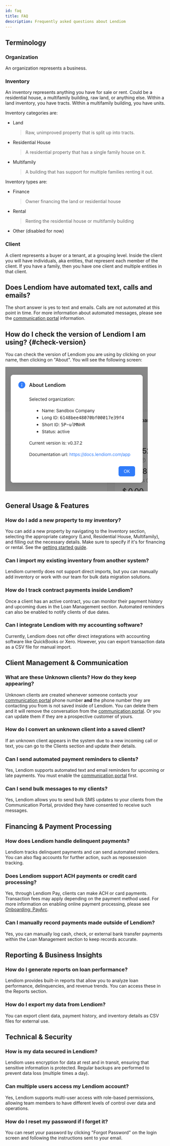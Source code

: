```yaml
---
id: faq
title: FAQ
description: Frequently asked questions about Lendiom
---
```


## Terminology

### Organization
An organization represents a business.

### Inventory
An inventory represents anything you have for sale or rent. Could be a residential house, a multifamily building, raw land, or anything else. Within a land inventory, you have tracts. Within a multifamily building, you have units.

Inventory categories are:
* Land
  > Raw, unimproved property that is split up into tracts.
* Residential House
  > A residential property that has a single family house on it.
* Multifamily
  > A building that has support for multiple families renting it out.

Inventory types are:
* Finance
  > Owner financing the land or residential house
* Rental
  > Renting the residential house or multifamily building
* Other (disabled for now)

### Client
A client represents a buyer or a tenant, at a grouping level. Inside the client you will have individuals, aka entities, that represent each member of the client. If you have a family, then you have one client and multiple entities in that client.

## Does Lendiom have automated text, calls and emails?
The short answer is yes to text and emails. Calls are not automated at this point in time. For more information about automated messages, please see the [communication portal](./communication.md) information.

## How do I check the version of Lendiom I am using? {#check-version}
You can check the version of Lendiom you are using by clicking on your name, then clicking on "About". You will see the following screen:

![about lendiom screenshot](../../static/img/docs/app/faq/about-screenshot.png)

## General Usage & Features

### How do I add a new property to my inventory?
You can add a new property by navigating to the Inventory section, selecting the appropriate category (Land, Residential House, Multifamily), and filling out the necessary details. Make sure to specify if it's for financing or rental. See the [getting started guide](./getting-started.md).

### Can I import my existing inventory from another system?
Lendiom currently does not support direct imports, but you can manually add inventory or work with our team for bulk data migration solutions.

### How do I track contract payments inside Lendiom?
Once a client has an active contract, you can monitor their payment history and upcoming dues in the Loan Management section. Automated reminders can also be enabled to notify clients of due dates.

### Can I integrate Lendiom with my accounting software?
Currently, Lendiom does not offer direct integrations with accounting software like QuickBooks or Xero. However, you can export transaction data as a CSV file for manual import.

## Client Management & Communication

### What are these Unknown clients? How do they keep appearing?
Unknown clients are created whenever someone contacts your [communication portal](./communication.md) phone number **and** the phone number they are contacting you from is not saved inside of Lendiom. You can delete them and it will remove the conversation from the [communication portal](./communication.md). Or you can update them if they are a prospective customer of yours.

### How do I convert an unknown client into a saved client?
If an unknown client appears in the system due to a new incoming call or text, you can go to the Clients section and update their details.

### Can I send automated payment reminders to clients?
Yes, Lendiom supports automated text and email reminders for upcoming or late payments. You must enable the [communication portal](./communication.md) first.

### Can I send bulk messages to my clients?
Yes, Lendiom allows you to send bulk SMS updates to your clients from the Communication Portal, provided they have consented to receive such messages.

## Financing & Payment Processing

### How does Lendiom handle delinquent payments?
Lendiom tracks delinquent payments and can send automated reminders. You can also flag accounts for further action, such as repossession tracking.

### Does Lendiom support ACH payments or credit card processing?
Yes, through Lendiom Pay, clients can make ACH or card payments. Transaction fees may apply depending on the payment method used. For more information on enabling online payment processing, please see [Onboarding: PayArc](./payment-processing/onboarding-payarc.md).

### Can I manually record payments made outside of Lendiom?
Yes, you can manually log cash, check, or external bank transfer payments within the Loan Management section to keep records accurate.

## Reporting & Business Insights

### How do I generate reports on loan performance?
Lendiom provides built-in reports that allow you to analyze loan performance, delinquencies, and revenue trends. You can access these in the Reports section.

### How do I export my data from Lendiom?
You can export client data, payment history, and inventory details as CSV files for external use.

## Technical & Security

### How is my data secured in Lendiom?
Lendiom uses encryption for data at rest and in transit, ensuring that sensitive information is protected. Regular backups are performed to prevent data loss (multiple times a day).

### Can multiple users access my Lendiom account?
Yes, Lendiom supports multi-user access with role-based permissions, allowing team members to have different levels of control over data and operations.

### How do I reset my password if I forget it?
You can reset your password by clicking "Forgot Password" on the login screen and following the instructions sent to your email.
